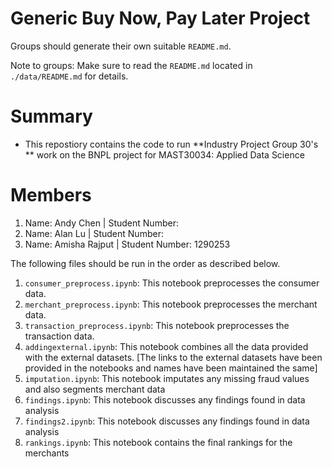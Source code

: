 # Generic Buy Now, Pay Later Project
Groups should generate their own suitable `README.md`.

Note to groups: Make sure to read the `README.md` located in `./data/README.md` for details.

# Summary 

- This repostiory contains the code to run **Industry Project Group 30's ** work on the BNPL project for MAST30034: Applied Data Science 


# Members

1. Name: Andy Chen | Student Number: 
2. Name: Alan Lu | Student Number: 
3. Name: Amisha Rajput | Student Number: 1290253

The following files should be run in the order as described below.

1. `consumer_preprocess.ipynb`: This notebook preprocesses the consumer data. 
2. `merchant_preprocess.ipynb`:  This notebook preprocesses the merchant data. 
3. `transaction_preprocess.ipynb`:  This notebook preprocesses the transaction data. 
6. `addingexternal.ipynb`: This notebook combines all the data provided with the external datasets. [The links to the external datasets have been provided in the notebooks and names have been maintained the same]
4. `imputation.ipynb`: This notebook imputates any missing fraud values and also segments merchant data 
5. `findings.ipynb`: This notebook discusses any findings found in data analysis 
6. `findings2.ipynb`: This notebook discusses any findings found in data analysis 
7. `rankings.ipynb`: This notebook contains the final rankings for the merchants 
